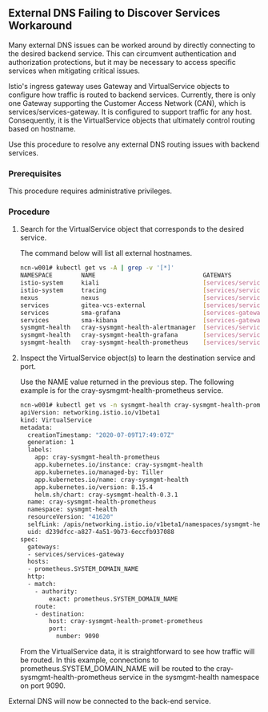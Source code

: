 ## External DNS Failing to Discover Services Workaround

Many external DNS issues can be worked around by directly connecting to the desired backend service. This can circumvent authentication and authorization protections, but it may be necessary to access specific services when mitigating critical issues.

Istio's ingress gateway uses Gateway and VirtualService objects to configure how traffic is routed to backend services. Currently, there is only one Gateway supporting the Customer Access Network \(CAN\), which is services/services-gateway. It is configured to support traffic for any host. Consequently, it is the VirtualService objects that ultimately control routing based on hostname.

Use this procedure to resolve any external DNS routing issues with backend services.

### Prerequisites

This procedure requires administrative privileges.

### Procedure

1.  Search for the VirtualService object that corresponds to the desired service.

    The command below will list all external hostnames.

    ```bash
    ncn-w001# kubectl get vs -A | grep -v '[*]'
    NAMESPACE        NAME                              GATEWAYS                       HOSTS                                                      AGE
    istio-system     kiali                             [services/services-gateway]    [kiali-istio.SYSTEM_DOMAIN_NAME]                           2d16h
    istio-system     tracing                           [services/services-gateway]    [jaeger-istio.SYSTEM_DOMAIN_NAME]                          2d16h
    nexus            nexus                             [services/services-gateway]    [packages.local registry.local nexus.SYSTEM_DOMAIN_NAME]   2d16h
    services         gitea-vcs-external                [services/services-gateway]    [vcs.SYSTEM_DOMAIN_NAME]                                   2d16h
    services         sma-grafana                       [services-gateway]             [sma-grafana.SYSTEM_DOMAIN_NAME]                           2d16h
    services         sma-kibana                        [services-gateway]             [sma-kibana.SYSTEM_DOMAIN_NAME]                            2d16h
    sysmgmt-health   cray-sysmgmt-health-alertmanager  [services/services-gateway]    [alertmanager.SYSTEM_DOMAIN_NAME]                          2d16h
    sysmgmt-health   cray-sysmgmt-health-grafana       [services/services-gateway]    [grafana.SYSTEM_DOMAIN_NAME]                               2d16h
    sysmgmt-health   cray-sysmgmt-health-prometheus    [services/services-gateway]    [prometheus.SYSTEM_DOMAIN_NAME]                            2d16h
    ```

2.  Inspect the VirtualService object\(s\) to learn the destination service and port.

    Use the NAME value returned in the previous step. The following example is for the cray-sysmgmt-health-prometheus service.

    ```bash
    ncn-w001# kubectl get vs -n sysmgmt-health cray-sysmgmt-health-prometheus -o yaml
    apiVersion: networking.istio.io/v1beta1
    kind: VirtualService
    metadata:
      creationTimestamp: "2020-07-09T17:49:07Z"
      generation: 1
      labels:
        app: cray-sysmgmt-health-prometheus
        app.kubernetes.io/instance: cray-sysmgmt-health
        app.kubernetes.io/managed-by: Tiller
        app.kubernetes.io/name: cray-sysmgmt-health
        app.kubernetes.io/version: 8.15.4
        helm.sh/chart: cray-sysmgmt-health-0.3.1
      name: cray-sysmgmt-health-prometheus
      namespace: sysmgmt-health
      resourceVersion: "41620"
      selfLink: /apis/networking.istio.io/v1beta1/namespaces/sysmgmt-health/virtualservices/cray-sysmgmt-health-prometheus
      uid: d239dfcc-a827-4a51-9b73-6eccfb937088
    spec:
      gateways:
      - services/services-gateway
      hosts:
      - prometheus.SYSTEM_DOMAIN_NAME
      http:
      - match:
        - authority:
            exact: prometheus.SYSTEM_DOMAIN_NAME
        route:
        - destination:
            host: cray-sysmgmt-health-promet-prometheus
            port:
              number: 9090
    ```

    From the VirtualService data, it is straightforward to see how traffic will be routed. In this example, connections to prometheus.SYSTEM_DOMAIN_NAME will be routed to the cray-sysmgmt-health-prometheus service in the sysmgmt-health namespace on port 9090.


External DNS will now be connected to the back-end service.


